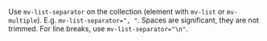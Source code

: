 Use `mv-list-separator` on the collection (element with `mv-list` or `mv-multiple`). E.g. `mv-list-separator=", "`. Spaces are significant, they are not trimmed. For line breaks, use `mv-list-separator="\n"`.